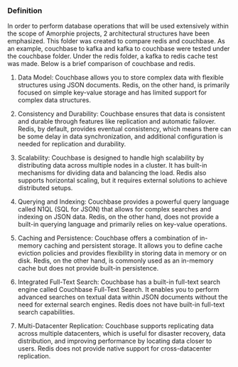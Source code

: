 ### Definition
In order to perform database operations that will be used extensively within the scope of Amorphie projects, 2 architectural structures have been emphasized. This folder was created to compare redis and couchbase.
As an example, couchbase to kafka and kafka to couchbase were tested under the couchbase folder.
Under the redis folder, a kafka to redis cache test was made. Below is a brief comparison of couchbase and redis.

1. Data Model: Couchbase allows you to store complex data with flexible structures using JSON documents. Redis, on the other hand, is primarily focused on simple key-value storage and has limited support for complex data structures.

2. Consistency and Durability: Couchbase ensures that data is consistent and durable through features like replication and automatic failover. Redis, by default, provides eventual consistency, which means there can be some delay in data synchronization, and additional configuration is needed for replication and durability.

3. Scalability: Couchbase is designed to handle high scalability by distributing data across multiple nodes in a cluster. It has built-in mechanisms for dividing data and balancing the load. Redis also supports horizontal scaling, but it requires external solutions to achieve distributed setups.

4. Querying and Indexing: Couchbase provides a powerful query language called N1QL (SQL for JSON) that allows for complex searches and indexing on JSON data. Redis, on the other hand, does not provide a built-in querying language and primarily relies on key-value operations.

5. Caching and Persistence: Couchbase offers a combination of in-memory caching and persistent storage. It allows you to define cache eviction policies and provides flexibility in storing data in memory or on disk. Redis, on the other hand, is commonly used as an in-memory cache but does not provide built-in persistence.

6. Integrated Full-Text Search: Couchbase has a built-in full-text search engine called Couchbase Full-Text Search. It enables you to perform advanced searches on textual data within JSON documents without the need for external search engines. Redis does not have built-in full-text search capabilities.

7. Multi-Datacenter Replication: Couchbase supports replicating data across multiple datacenters, which is useful for disaster recovery, data distribution, and improving performance by locating data closer to users. Redis does not provide native support for cross-datacenter replication.
